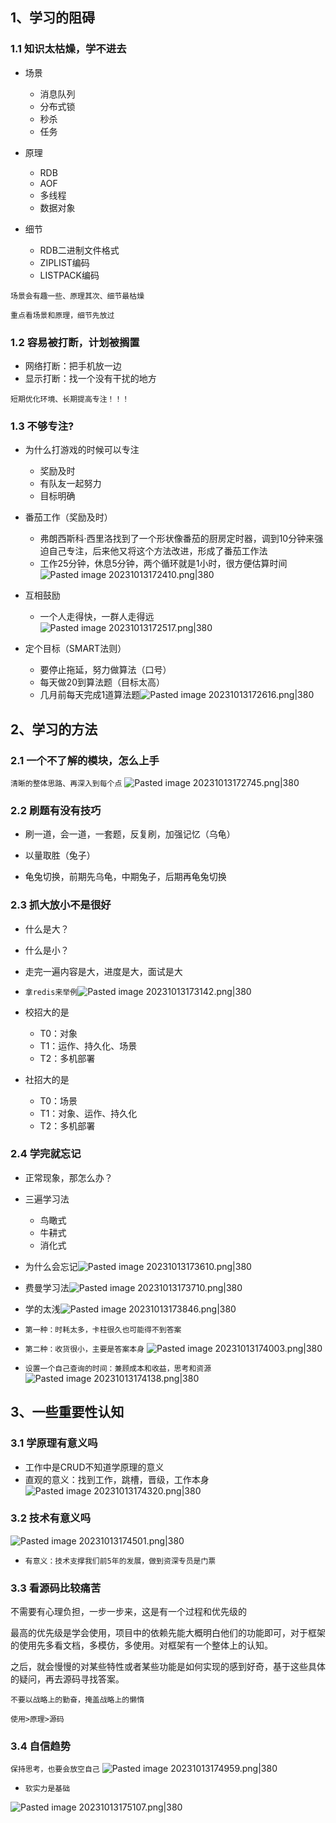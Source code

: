 ## 1、学习的阻碍

### 1.1 知识太枯燥，学不进去

- 场景
	- 消息队列
	- 分布式锁
	- 秒杀
	- 任务

- 原理
	- RDB
	- AOF
	- 多线程
	- 数据对象

- 细节
	- RDB二进制文件格式
	- ZIPLIST编码
	- LISTPACK编码

`场景会有趣一些、原理其次、细节最枯燥`

`重点看场景和原理，细节先放过`

### 1.2 容易被打断，计划被搁置

- 网络打断：把手机放一边
- 显示打断：找一个没有干扰的地方

`短期优化环境、长期提高专注！！！`

### 1.3 不够专注?

- 为什么打游戏的时候可以专注
	- 奖励及时
	- 有队友一起努力
	- 目标明确

- 番茄工作（奖励及时）
	- 弗朗西斯科·西里洛找到了一个形状像番茄的厨房定时器，调到10分钟来强迫自己专注，后来他又将这个方法改进，形成了番茄工作法
	- 工作25分钟，休息5分钟，两个循环就是1小时，很方便估算时间![Pasted image 20231013172410.png|380](https://my-obsidian-image.oss-cn-guangzhou.aliyuncs.com/2024/04/dd9e68dded9db9a80a9895ea8ebfb19a.png)

- 互相鼓励
	- 一个人走得快，一群人走得远![Pasted image 20231013172517.png|380](https://my-obsidian-image.oss-cn-guangzhou.aliyuncs.com/2024/04/10f145a54ffc412adb5498e3a6e1bc65.png)

- 定个目标（SMART法则）
	- 要停止拖延，努力做算法（口号）
	- 每天做20到算法题（目标太高）
	- 几月前每天完成1道算法题![Pasted image 20231013172616.png|380](https://my-obsidian-image.oss-cn-guangzhou.aliyuncs.com/2024/04/04131327a3c2753b5a8f63815a0c1b84.png)

## 2、学习的方法

### 2.1 一个不了解的模块，怎么上手

`清晰的整体思路、再深入到每个点`
![Pasted image 20231013172745.png|380](https://my-obsidian-image.oss-cn-guangzhou.aliyuncs.com/2024/04/bf572c6b192adc51c9f34d1617048886.png)


### 2.2 刷题有没有技巧

- 刷一道，会一道，一套题，反复刷，加强记忆（乌龟）

- 以量取胜（兔子）

- 龟兔切换，前期先乌龟，中期兔子，后期再龟兔切换

### 2.3 抓大放小不是很好

- 什么是大？
- 什么是小？
- 走完一遍内容是大，进度是大，面试是大

- `拿redis来举例`![Pasted image 20231013173142.png|380](https://my-obsidian-image.oss-cn-guangzhou.aliyuncs.com/2024/04/3d31fd86701d2ad3c66ec4fe4adb3b7b.png)


- 校招大的是
	- T0：对象
	- T1：运作、持久化、场景
	- T2：多机部署

- 社招大的是
	- T0：场景
	- T1：对象、运作、持久化
	- T2：多机部署

### 2.4 学完就忘记

- 正常现象，那怎么办？

- 三遍学习法
	- 鸟瞰式
	- 牛耕式
	- 消化式

- 为什么会忘记![Pasted image 20231013173610.png|380](https://my-obsidian-image.oss-cn-guangzhou.aliyuncs.com/2024/04/e43715ec09a639a6866196afc45b787f.png)

- 费曼学习法![Pasted image 20231013173710.png|380](https://my-obsidian-image.oss-cn-guangzhou.aliyuncs.com/2024/04/6a041f1a038e9f1d4bc399f42368e519.png)

- 学的太浅![Pasted image 20231013173846.png|380](https://my-obsidian-image.oss-cn-guangzhou.aliyuncs.com/2024/04/0ae190c273089bcb58c6d44b38b2aae1.png)

- `第一种：时耗太多，卡柱很久也可能得不到答案`
- `第二种：收货很小，主要是答案本身`
![Pasted image 20231013174003.png|380](https://my-obsidian-image.oss-cn-guangzhou.aliyuncs.com/2024/04/2647ddb053929affe07fd5a92cbccf65.png)

- `设置一个自己查询的时间：兼顾成本和收益，思考和资源` 
![Pasted image 20231013174138.png|380](https://my-obsidian-image.oss-cn-guangzhou.aliyuncs.com/2024/04/7389ca0cd074294e7092d39a26654986.png)

## 3、一些重要性认知

### 3.1 学原理有意义吗

- 工作中是CRUD不知道学原理的意义
- 直观的意义：找到工作，跳槽，晋级，工作本身![Pasted image 20231013174320.png|380](https://my-obsidian-image.oss-cn-guangzhou.aliyuncs.com/2024/04/15db3af02ad123957382b5798679c5ac.png)

### 3.2 技术有意义吗

![Pasted image 20231013174501.png|380](https://my-obsidian-image.oss-cn-guangzhou.aliyuncs.com/2024/04/10a34bed4b98ff0070bacfffc73f79e9.png)


- `有意义：技术支撑我们前5年的发展，做到资深专员是门票`

### 3.3 看源码比较痛苦

不需要有心理负担，一步一步来，这是有一个过程和优先级的

最高的优先级是学会使用，项目中的依赖先能大概明白他们的功能即可，对于框架的使用先多看文档，多模仿，多使用。对框架有一个整体上的认知。

之后，就会慢慢的对某些特性或者某些功能是如何实现的感到好奇，基于这些具体的疑问，再去源码寻找答案。

`不要以战略上的勤奋，掩盖战略上的懒惰`

`使用>原理>源码`

### 3.4 自信趋势

`保持思考，也要会放空自己`
![Pasted image 20231013174959.png|380](https://my-obsidian-image.oss-cn-guangzhou.aliyuncs.com/2024/04/ed586cd0f45648b46be3bcb14e6d9fb1.png)


- `软实力是基础`

![Pasted image 20231013175107.png|380](https://my-obsidian-image.oss-cn-guangzhou.aliyuncs.com/2024/04/b6f7ceb638f770ab2d4eaa5d84425107.png)
